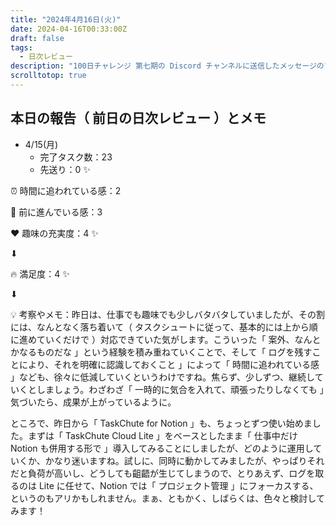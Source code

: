 ```yaml
---
title: "2024年4月16日(火)"
date: 2024-04-16T00:33:00Z
draft: false
tags:
  - 日次レビュー
description: "100日チャレンジ 第七期の Discord チャンネルに送信したメッセージのアーカイブ"
scrolltotop: true
---
```


## 本日の報告（ 前日の日次レビュー ）とメモ

- 4/15(月)
  - 完了タスク数：23
  - 先送り：0 ✨

⏰ 時間に追われている感：2

💪 前に進んでいる感：3

❤️ 趣味の充実度：4 ✨

⬇︎

🔥 満足度：4 ✨

⬇︎

💡 考察やメモ：昨日は、仕事でも趣味でも少しバタバタしていましたが、その割には、なんとなく落ち着いて（ タスクシュートに従って、基本的には上から順に進めていくだけで ）対応できていた気がします。こういった「 案外、なんとかなるものだな 」という経験を積み重ねていくことで、そして「 ログを残すことにより、それを明確に認識しておくこと 」によって「 時間に追われている感 」なども、徐々に低減していくというわけですね。焦らず、少しずつ、継続していくとしましょう。わざわざ「 一時的に気合を入れて、頑張ったりしなくても 」気づいたら、成果が上がっているように。

ところで、昨日から「 TaskChute for Notion 」も、ちょっとずつ使い始めました。まずは「 TaskChute Cloud Lite 」をベースとしたまま「 仕事中だけ Notion も併用する形で 」導入してみることにしましたが、どのように運用していくか、かなり迷いますね。試しに、同時に動かしてみましたが、やっぱりそれだと負荷が高いし、どうしても齟齬が生じてしまうので、とりあえず、ログを取るのは Lite に任せて、Notion では「 プロジェクト管理 」にフォーカスする、というのもアリかもしれません。まぁ、ともかく、しばらくは、色々と検討してみます！
